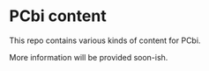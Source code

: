 # PCbi content

This repo contains various kinds of content for PCbi.

More information will be provided soon-ish.
